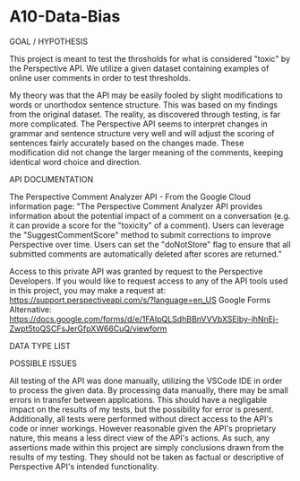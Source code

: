# A10-Data-Bias

GOAL / HYPOTHESIS

This project is meant to test the throsholds for what is considered "toxic" by the Perspective API. We utilize a given dataset containing examples of online user comments in order to test thresholds.

My theory was that the API may be easily fooled by slight modifications to words or unorthodox sentence structure. This was based on my findings from the original dataset. The reality, as discovered through testing, is far more complicated. The Perspective API seems to interpret changes in grammar and sentence structure very well and will adjust the scoring of sentences fairly accurately based on the changes made. These modification did not change the larger meaning of the comments, keeping identical word choice and direction.

API DOCUMENTATION

The Perspective Comment Analyzer API - From the Google Cloud information page: "The Perspective Comment Analyzer API provides information about the potential impact of a comment on a conversation (e.g. it can provide a score for the "toxicity" of a comment). Users can leverage the "SuggestCommentScore" method to submit corrections to improve Perspective over time. Users can set the "doNotStore" flag to ensure that all submitted comments are automatically deleted after scores are returned." 

Access to this private API was granted by request to the Perspective Developers. If you would like to request access to any of the API tools used in this project, you may make a request at: https://support.perspectiveapi.com/s/?language=en_US
Google Forms Alternative:
https://docs.google.com/forms/d/e/1FAIpQLSdhBBnVVVbXSElby-jhNnEj-Zwpt5toQSCFsJerGfpXW66CuQ/viewform

DATA TYPE LIST



POSSIBLE ISSUES

All testing of the API was done manually, utilizing the VSCode IDE in order to process the given data. By processing data manually, there may be small errors in transfer between applications. This should have a negligable impact on the results of my tests, but the possibility for error is present.
Additionally, all tests were performed without direct access to the API's code or inner workings. However reasonable given the API's proprietary nature, this means a less direct view of the API's actions. As such, any assertions made within this project are simply conclusions drawn from the results of my testing. They should not be taken as factual or descriptive of Perspective API's intended functionality.
